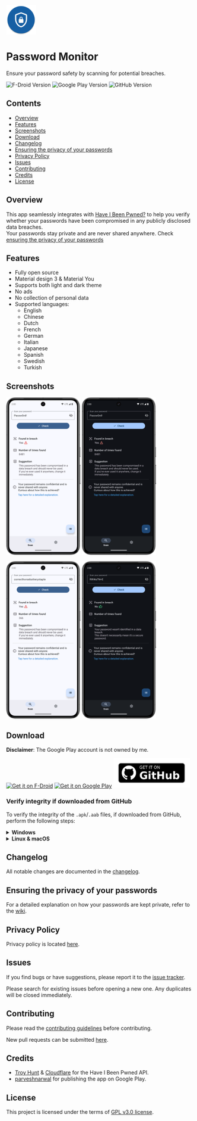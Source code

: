 <img src="fastlane/metadata/android/en-US/images/icon.png" width="80" alt="App icon"/> 

# Password Monitor

Ensure your password safety by scanning for potential breaches.

<img src="https://img.shields.io/f-droid/v/com.password.monitor?logo=FDroid&color=green&style=for-the-badge" alt="F-Droid Version"> <img src="https://img.shields.io/endpoint?url=https://play.cuzi.workers.dev/play?i=com.password.monitor&m=$version&logo=GooglePlay&color=3BCCFF&label=Google%20Play&style=for-the-badge" alt="Google Play Version"> <img src="https://img.shields.io/github/v/release/StellarSand/Password-Monitor?logo=GitHub&color=212121&label=GitHub&style=for-the-badge" alt="GitHub Version">



## Contents
- [Overview](#overview)
- [Features](#features)
- [Screenshots](#screenshots)
- [Download](#download)
- [Changelog](#changelog)
- [Ensuring the privacy of your passwords](#ensuring-the-privacy-of-your-passwords)
- [Privacy Policy](#privacy-policy)
- [Issues](#issues)
- [Contributing](#contributing)
- [Credits](#credits)
- [License](#license)



## Overview
This app seamlessly integrates with [Have I Been Pwned?](https://haveibeenpwned.com) to help you verify whether your passwords have been compromised in any publicly disclosed data breaches.
<br>Your passwords stay private and are never shared anywhere. Check [ensuring the privacy of your passwords](#ensuring-the-privacy-of-your-passwords)



## Features
- Fully open source
- Material design 3 & Material You
- Supports both light and dark theme
- No ads
- No collection of personal data
- Supported languages: 
   - English
   - Chinese
   - Dutch
   - French
   - German
   - Italian
   - Japanese
   - Spanish
   - Swedish
   - Turkish



## Screenshots
<img src="/fastlane/metadata/android/en-US/images/phoneScreenshots/1.png" width="200"/>  <img src="/fastlane/metadata/android/en-US/images/phoneScreenshots/2.png" width="200"/>

<img src="/fastlane/metadata/android/en-US/images/phoneScreenshots/3.png" width="200"/>  <img src="/fastlane/metadata/android/en-US/images/phoneScreenshots/4.png" width="200"/>



## Download
**Disclaimer**: The Google Play account is not owned by me.

[<img src="https://fdroid.gitlab.io/artwork/badge/get-it-on.png"
alt="Get it on F-Droid"
height="80">](https://f-droid.org/packages/com.password.monitor)
[<img src="https://play.google.com/intl/en_us/badges/images/generic/en_badge_web_generic.png"
alt="Get it on Google Play"
height="80">](https://play.google.com/store/apps/details?id=com.password.monitor)
[<img src="https://raw.githubusercontent.com/Kunzisoft/Github-badge/main/get-it-on-github.png"
alt="Get it on GitHub"
height="80">](https://github.com/StellarSand/Password-Monitor/releases/latest)

### Verify integrity if downloaded from GitHub
To verify the integrity of the `.apk`/`.aab` files, if downloaded from GitHub, perform the following steps:

<details>
  <summary><b>Windows</b></summary>

1. Open Powershell by searching for it in the `Start menu` OR by pressing `Win + R` and typing `powershell`
2. Change directory to the downloaded path
   ```
   cd "C:\path\to\downloaded\file"
   ```
   Example:
   ```
   cd "C:\Users\JohnDoe\Downloads"
   ```
3. Compute the SHA-256 Hash
   ```
   Get-FileHash -Algorithm SHA256 -Path "filename"
   ```
   Example:
   ```
   Get-FileHash -Algorithm SHA256 -Path "PasswordMonitor_v1.5.0.apk"
   ```
4. The computed hash value should be exactly the same as the one provided in the `.sha256` file on GitHub.
</details>

<details>
  <summary><b>Linux & macOS</b></summary>

1. Open terminal
2. Change directory to the downloaded path
   ```
   cd /path/to/downloaded/file
   ```
   Example:
   ```
   cd /home/JohnDoe/Downloads/
   ```
3. Compute the SHA-256 Hash
   ```
   sha256sum filename
   ```
   Example:
   ```
   sha256sum PasswordMonitor_v1.5.0.apk
   ```
4. The computed hash value should be exactly the same as the one provided in the `.sha256` file on GitHub.
</details>



## Changelog
All notable changes are documented in the [changelog](https://github.com/StellarSand/Password-Monitor/blob/master/CHANGELOG.md).



## Ensuring the privacy of your passwords
For a detailed explanation on how your passwords are kept private, refer to the [wiki](https://github.com/StellarSand/Password-Monitor/wiki).



## Privacy Policy
Privacy policy is located [here](https://github.com/StellarSand/Password-Monitor/blob/master/PRIVACY.md).



## Issues
If you find bugs or have suggestions, please report it to the [issue tracker](https://github.com/StellarSand/Password-Monitor/issues). 

Please search for existing issues before opening a new one. Any duplicates will be closed immediately.



## Contributing
Please read the [contributing guidelines](https://github.com/StellarSand/Password-Monitor/blob/main/CONTRIBUTING.md) before contributing.

New pull requests can be submitted [here](https://github.com/StellarSand/Password-Monitor/pulls).



## Credits
- [Troy Hunt](https://github.com/troyhunt) & [Cloudflare](https://www.cloudflare.com/) for the Have I Been Pwned API.
- [parveshnarwal](https://github.com/parveshnarwal) for publishing the app on Google Play.



## License
This project is licensed under the terms of [GPL v3.0 license](https://github.com/StellarSand/Password-Monitor/blob/main/LICENSE).
